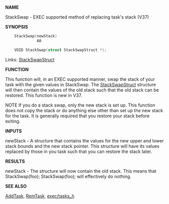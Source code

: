 
**NAME**

StackSwap - EXEC supported method of replacing task's stack      (V37)

**SYNOPSIS**

```c
    StackSwap(newStack)
              A0

    VOID StackSwap(struct StackSwapStruct *);

```
Links: [StackSwapStruct](_OOXE) 

**FUNCTION**

This function will, in an EXEC supported manner, swap the
stack of your task with the given values in StackSwap.
The [StackSwapStruct](_OOXE) structure will then contain the values
of the old stack such that the old stack can be restored.
This function is new in V37.

NOTE
If you do a stack swap, only the new stack is set up.
This function does not copy the stack or do anything else
other than set up the new stack for the task.  It is
generally required that you restore your stack before
exiting.

**INPUTS**

newStack - A structure that contains the values for the
new upper and lower stack bounds and the new stack
pointer.  This structure will have its values
replaced by those in you task such that you can
restore the stack later.

**RESULTS**

newStack - The structure will now contain the old stack.
This means that StackSwap(foo); StackSwap(foo);
will effectively do nothing.

**SEE ALSO**

[AddTask](AddTask), [RemTask](RemTask), [exec/tasks_h](_OOXE)
